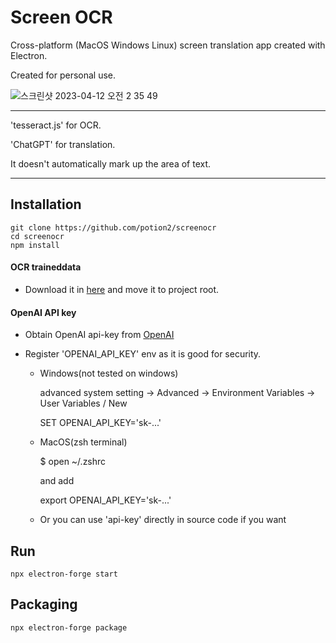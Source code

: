 # Screen OCR
Cross-platform (MacOS Windows Linux) screen translation app created with Electron.

Created for personal use.

![스크린샷 2023-04-12 오전 2 35 49](https://user-images.githubusercontent.com/58328950/231250980-9d53ef49-ab1b-467a-a6a5-f20601fec496.jpg)


---

'tesseract.js' for OCR.

'ChatGPT' for translation.

It doesn't automatically mark up the area of text.

---

## Installation

    git clone https://github.com/potion2/screenocr
    cd screenocr
    npm install

#### OCR traineddata

  - Download it in [here](https://github.com/tesseract-ocr/tessdata_best) and move it to project root.


#### OpenAI API key

  - Obtain OpenAI api-key from [OpenAI](https://platform.openai.com/account/api-keys)
  - Register 'OPENAI_API_KEY' env as it is good for security.

      - Windows(not tested on windows)

        advanced system setting -> Advanced -> Environment Variables -> User Variables / New
        
        SET OPENAI_API_KEY='sk-...'



      - MacOS(zsh terminal)

        $ open ~/.zshrc
        
        and add
        
        export OPENAI_API_KEY='sk-...'



      - Or you can use 'api-key' directly in source code if you want




## Run

    npx electron-forge start


## Packaging

    npx electron-forge package



